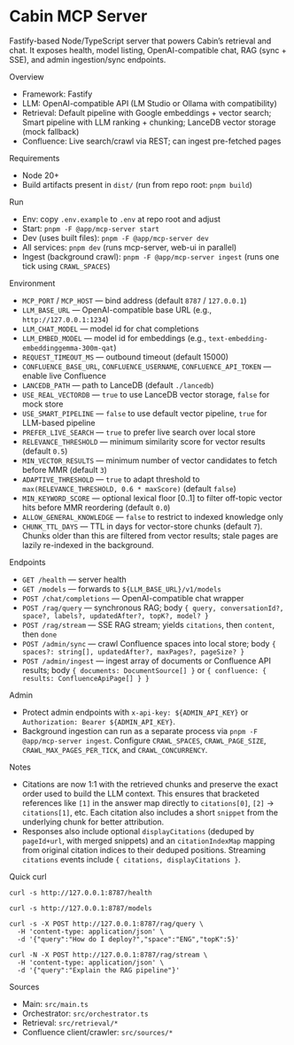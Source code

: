 # Cabin MCP Server

Fastify-based Node/TypeScript server that powers Cabin’s retrieval and chat. It exposes health, model listing, OpenAI-compatible chat, RAG (sync + SSE), and admin ingestion/sync endpoints.

Overview
- Framework: Fastify
- LLM: OpenAI-compatible API (LM Studio or Ollama with compatibility)
- Retrieval: Default pipeline with Google embeddings + vector search; Smart pipeline with LLM ranking + chunking; LanceDB vector storage (mock fallback)
- Confluence: Live search/crawl via REST; can ingest pre-fetched pages

Requirements
- Node 20+
- Build artifacts present in `dist/` (run from repo root: `pnpm build`)

Run
- Env: copy `.env.example` to `.env` at repo root and adjust
- Start: `pnpm -F @app/mcp-server start`
- Dev (uses built files): `pnpm -F @app/mcp-server dev`
- All services: `pnpm dev` (runs mcp-server, web-ui in parallel)
- Ingest (background crawl): `pnpm -F @app/mcp-server ingest` (runs one tick using `CRAWL_SPACES`)

Environment
- `MCP_PORT` / `MCP_HOST` — bind address (default `8787` / `127.0.0.1`)
- `LLM_BASE_URL` — OpenAI-compatible base URL (e.g., `http://127.0.0.1:1234`)
- `LLM_CHAT_MODEL` — model id for chat completions
- `LLM_EMBED_MODEL` — model id for embeddings (e.g., `text-embedding-embeddinggemma-300m-qat`)
- `REQUEST_TIMEOUT_MS` — outbound timeout (default 15000)
- `CONFLUENCE_BASE_URL`, `CONFLUENCE_USERNAME`, `CONFLUENCE_API_TOKEN` — enable live Confluence
- `LANCEDB_PATH` — path to LanceDB (default `./lancedb`)
- `USE_REAL_VECTORDB` — `true` to use LanceDB vector storage, `false` for mock store
- `USE_SMART_PIPELINE` — `false` to use default vector pipeline, `true` for LLM-based pipeline
- `PREFER_LIVE_SEARCH` — `true` to prefer live search over local store
- `RELEVANCE_THRESHOLD` — minimum similarity score for vector results (default `0.5`)
- `MIN_VECTOR_RESULTS` — minimum number of vector candidates to fetch before MMR (default `3`)
- `ADAPTIVE_THRESHOLD` — `true` to adapt threshold to `max(RELEVANCE_THRESHOLD, 0.6 * maxScore)` (default `false`)
- `MIN_KEYWORD_SCORE` — optional lexical floor [0..1] to filter off-topic vector hits before MMR reordering (default `0.0`)
- `ALLOW_GENERAL_KNOWLEDGE` — `false` to restrict to indexed knowledge only
- `CHUNK_TTL_DAYS` — TTL in days for vector-store chunks (default `7`). Chunks older than this are filtered from vector results; stale pages are lazily re-indexed in the background.

Endpoints
- `GET /health` — server health
- `GET /models` — forwards to `${LLM_BASE_URL}/v1/models`
- `POST /chat/completions` — OpenAI-compatible chat wrapper
- `POST /rag/query` — synchronous RAG; body `{ query, conversationId?, space?, labels?, updatedAfter?, topK?, model? }`
- `POST /rag/stream` — SSE RAG stream; yields `citations`, then `content`, then `done`
- `POST /admin/sync` — crawl Confluence spaces into local store; body `{ spaces?: string[], updatedAfter?, maxPages?, pageSize? }`
- `POST /admin/ingest` — ingest array of documents or Confluence API results; body `{ documents: DocumentSource[] }` or `{ confluence: { results: ConfluenceApiPage[] } }`

Admin
- Protect admin endpoints with `x-api-key: ${ADMIN_API_KEY}` or `Authorization: Bearer ${ADMIN_API_KEY}`.
- Background ingestion can run as a separate process via `pnpm -F @app/mcp-server ingest`. Configure `CRAWL_SPACES`, `CRAWL_PAGE_SIZE`, `CRAWL_MAX_PAGES_PER_TICK`, and `CRAWL_CONCURRENCY`.

Notes

- Citations are now 1:1 with the retrieved chunks and preserve the exact order used to build the LLM context. This ensures that bracketed references like `[1]` in the answer map directly to `citations[0]`, `[2]` → `citations[1]`, etc. Each citation also includes a short `snippet` from the underlying chunk for better attribution.
- Responses also include optional `displayCitations` (deduped by `pageId+url`, with merged snippets) and an `citationIndexMap` mapping from original citation indices to their deduped positions. Streaming `citations` events include `{ citations, displayCitations }`.

Quick curl
```
curl -s http://127.0.0.1:8787/health

curl -s http://127.0.0.1:8787/models

curl -s -X POST http://127.0.0.1:8787/rag/query \
  -H 'content-type: application/json' \
  -d '{"query":"How do I deploy?","space":"ENG","topK":5}'

curl -N -X POST http://127.0.0.1:8787/rag/stream \
  -H 'content-type: application/json' \
  -d '{"query":"Explain the RAG pipeline"}'
```

Sources
- Main: `src/main.ts`
- Orchestrator: `src/orchestrator.ts`
- Retrieval: `src/retrieval/*`
- Confluence client/crawler: `src/sources/*`
